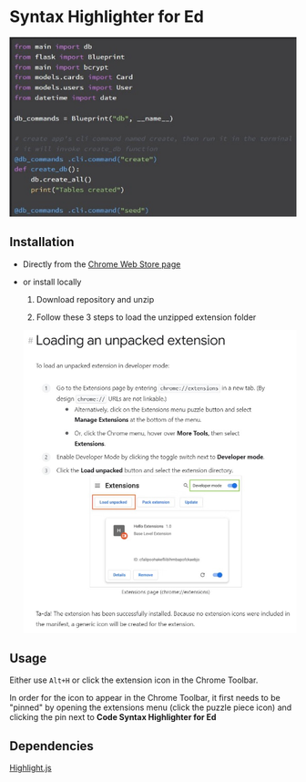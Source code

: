 # Syntax Highlighter for Ed

![screenshot](./images/screenshot.png)

## Installation

- Directly from the [Chrome Web Store page](https://chrome.google.com/webstore/detail/code-syntax-highlighter-f/cmbplgilmheonekccfhdoljbaenlkhff)

- or install locally

	1. Download repository and unzip

	1. Follow these 3 steps to load the unzipped extension folder

	![load unpacked extension](./images/loading_unpacked_extension.jpg)

## Usage

Either use `Alt+H` or click the extension icon in the Chrome Toolbar.

In order for the icon to appear in the Chrome Toolbar, it first needs to be "pinned" by opening the extensions menu (click the puzzle piece icon) and clicking the pin next to **Code Syntax Highlighter for Ed**

## Dependencies

[Highlight.js](https://highlightjs.org/) 